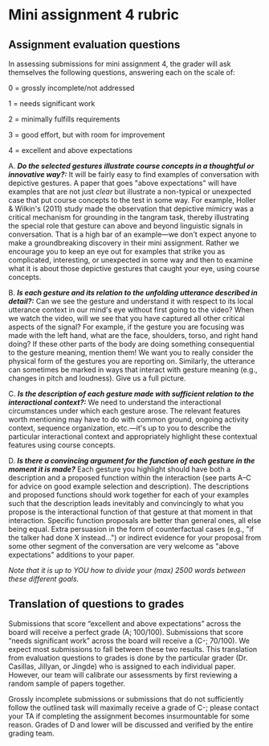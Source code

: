 # Mini assignment 4 rubric

## Assignment evaluation questions

In assessing submissions for mini assignment 4, the grader will ask themselves the following questions, answering each on the scale of:

0 = grossly incomplete/not addressed

1 = needs significant work

2 = minimally fulfills requirements

3 = good effort, but with room for improvement

4 = excellent and above expectations

A. _**Do the selected gestures illustrate course concepts in a thoughtful or innovative way?:**_ It will be fairly easy to find examples of conversation with depictive gestures. A paper that goes "above expectations" will have examples that are not just _clear_ but illustrate a non-typical or unexpected case that put course concepts to the test in some way. For example, Holler & Wilkin's (2011) study made the observation that depictive mimicry was a critical mechanism for grounding in the tangram task, thereby illustrating the special role that gesture can above and beyond linguistic signals in conversation. That is a high bar of an example—we don't expect anyone to make a groundbreaking discovery in their mini assignment. Rather we encourage you to keep an eye out for examples that strike you as complicated, interesting, or unexpected in some way and then to examine what it is about those depictive gestures that caught your eye, using course concepts.

B. _**Is each gesture and its relation to the unfolding utterance described in detail?:**_ Can we see the gesture and understand it with respect to its local utterance context in our mind's eye without first going to the video? When we watch the video, will we see that you have captured all other critical aspects of the signal? For example, if the gesture you are focusing was made with the left hand, what are the face, shoulders, torso, and right hand doing? If these other parts of the body are doing something consequential to the gesture meaning, mention them! We want you to really consider the physical form of the gestures you are reporting on. Similarly, the utterance can sometimes be marked in ways that interact with gesture meaning (e.g., changes in pitch and loudness). Give us a full picture.

C. _**Is the description of each gesture made with sufficient relation to the interactional context?:**_ We need to understand the interactional circumstances under which each gesture arose. The relevant features worth mentioning may have to do with common ground, ongoing activity context, sequence organization, etc.—it's up to you to describe the particular interactional context and appropriately highlight these contextual features using course concepts.

D. _**Is there a convincing argument for the function of each gesture in the moment it is made?**_ Each gesture you highlight should have both a description and a proposed function within the interaction (see parts A–C for advice on good example selection and description). The descriptions and proposed functions should work together for each of your examples such that the description leads inevitably and convincingly to what you propose is the interactional function of that gesture at that moment in that interaction. Specific function proposals are better than general ones, all else being equal. Extra persuasion in the form of counterfactual cases (e.g., "if the talker had done X instead...") or indirect evidence for your proposal from some other segment of the conversation are very welcome as "above expectations" additions to your paper.

_Note that it is up to YOU how to divide your (max) 2500 words between these different goals._

## Translation of questions to grades

Submissions that score “excellent and above expectations” across the board will receive a perfect grade (A; 100/100). Submissions that score “needs significant work” across the board will receive a (C-; 70/100). We expect most submissions to fall between these two results. This translation from evaluation questions to grades is done by the particular grader (Dr. Casillas, Jillyan, or Jingde) who is assigned to each individual paper. However, our team will calibrate our assessments by first reviewing a random sample of papers together.

Grossly incomplete submissions or submissions that do not sufficiently follow the outlined task will maximally receive a grade of C-; please contact your TA if completing the assignment becomes insurmountable for some reason. Grades of D and lower will be discussed and verified by the entire grading team.


